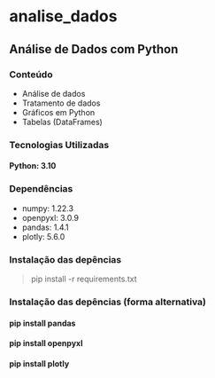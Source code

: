 # analise_dados

## Análise de Dados com Python

### Conteúdo
- Análise de dados
- Tratamento de dados
- Gráficos em Python
- Tabelas (DataFrames)

### Tecnologias Utilizadas
#### Python: 3.10

### Dependências
- numpy: 1.22.3
- openpyxl: 3.0.9
- pandas: 1.4.1
- plotly: 5.6.0

### Instalação das depências
> pip install -r requirements.txt

### Instalação das depências (forma alternativa)
#### pip install pandas
#### pip install openpyxl
####  pip install plotly
